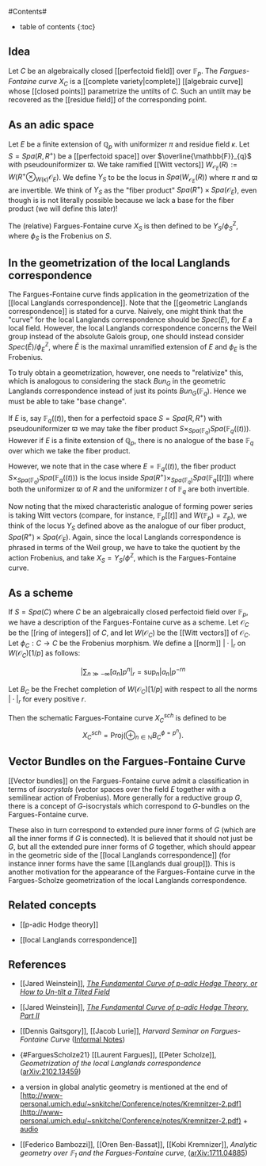 
#Contents#
* table of contents
{:toc}


## Idea

Let $C$ be an algebraically closed [[perfectoid field]] over $\mathbb{F}_{p}$. The *Fargues-Fontaine curve* $X_{C}$ is a [[complete variety|complete]] [[algebraic curve]] whose [[closed points]] parametrize the untilts of $C$. Such an untilt may be recovered as the [[residue field]] of the corresponding point.

## As an adic space

Let $E$ be a finite extension of $\mathbb{Q}_{p}$ with uniformizer $\pi$ and residue field $\kappa$. Let $S=Spa(R,R^{+})$ be a [[perfectoid space]] over $\overline{\mathbb{F}}_{q}$ with pseudouniformizer $\varpi$. We take ramified [[Witt vectors]] $W_{\mathcal{O}_{E}}(R):=W(R^{+}\otimes_{W(\kappa)}\mathcal{O}_{E})$. We define $Y_{S}$ to be the locus in $Spa(W_{\mathcal{O}_{E}}(R))$ where $\pi$ and $\varpi$ are invertible. We think of $Y_{S}$ as the "fiber product" $Spa(R^{+})\times Spa(\mathcal{O}_{E})$, even though is is not literally possible because we lack a base for the fiber product (we will define this later)!

The (relative) Fargues-Fontaine curve $X_{S}$ is then defined to be $Y_{S}/\phi_{S}^{\mathbb{Z}}$, where $\phi_{S}$ is the Frobenius on $S$.

## In the geometrization of the local Langlands correspondence

The Fargues-Fontaine curve finds application in the geometrization of the [[local Langlands correspondence]]. Note that the [[geometric Langlands correspondence]] is stated for a curve. Naively, one might think that the "curve" for the local Langlands correspondence should be $Spec(E)$, for $E$ a local field. However, the local Langlands correspondence concerns the Weil group instead of the absolute Galois group, one should instead consider $Spec(\breve{E})/\phi_{E}^{\mathbb{Z}}$, where $\breve{E}$ is the maximal unramified extension of $E$ and $\phi_{E}$ is the Frobenius.

To truly obtain a geometrization, however, one needs to "relativize" this, which is analogous to considering the stack $Bun_{G}$ in the geometric Langlands correspondence instead of just its points $Bun_{G}(\mathbb{F}_{q})$. Hence we must be able to take "base change".

If $E$ is, say $\mathbb{F}_{q}((t))$, then for a perfectoid space $S=Spa(R,R^{+})$ with pseudouniformizer $\varpi$ we may take the fiber product $S\times_{Spa(\mathbb{F}_{q})} Spa(\mathbb{F}_{q}((t)))$. However if $E$ is a finite extension of $\mathbb{Q}_{p}$, there is no analogue of the base $\mathbb{F}_{q}$ over which we take the fiber product.

However, we note that in the case where $E=\mathbb{F}_{q}((t))$, the fiber product $S\times_{Spa(\mathbb{F}_{q})} Spa(\mathbb{F}_{q}((t)))$ is the locus inside $Spa(R^{+})\times_{Spa(\mathbb{F}_{q})} Spa(\mathbb{F}_{q}[[t]])$ where both the uniformizer $\varpi$ of $R$ and the uniformizer $t$ of $\mathbb{F}_{q}$ are both invertible.

Now noting that the mixed characteristic analogue of forming power series is taking Witt vectors (compare, for instance, $\mathbb{F}_{p}[[t]]$ and $W(\mathbb{F}_{p})=\mathbb{Z}_{p}$), we think of the locus $Y_{S}$ defined above as the analogue of our fiber product, $Spa(R^{+})\times Spa(\mathcal{O}_{E})$. Again, since the local Langlands correspondence is phrased in terms of the Weil group, we have to take the quotient by the action Frobenius, and take $X_{S}=Y_{S}/\phi^{\mathbb{Z}}$, which is the Fargues-Fontaine curve.

## As a scheme

If $S=Spa(C)$ where $C$ be an algebraically closed perfectoid field over $\mathbb{F}_{p}$, we have a description of the Fargues-Fontaine curve as a scheme. Let $\mathcal{O}_{C}$ be the [[ring of integers]] of $C$, and let $W(\mathcal{O}_{C})$ be the [[Witt vectors]] of $\mathcal{O}_{C}$. Let $\phi_{C}:C\to C$ be the Frobenius morphism. We define a [[norm]] $\vert\cdot\vert_{r}$ on $W(\mathcal{O}_{C})[1/p]$ as follows:

$$\vert \sum_{n\gg -\infty} [a_{n}]p^{n}\vert_{r}=\sup_{n}\vert a_{n}\vert p^{-r n}$$

Let $B_{C}$ be the Frechet completion of $W(\mathcal{O}_{C})[1/p]$ with respect to all the norms $\vert\cdot\vert_{r}$ for every positive $r$.

Then the schematic Fargues-Fontaine curve $X_{C}^{sch}$ is defined to be
$$X_{C}^{sch}=\mathrm{Proj}(\oplus_{n\in\mathbb{N}} B_{C}^{\phi=p^{n}}).$$

## Vector Bundles on the Fargues-Fontaine Curve

[[Vector bundles]] on the Fargues-Fontaine curve admit a classification in terms of _isocrystals_ (vector spaces over the field $E$ together with a semilinear action of Frobenius). More generally for a reductive group $G$, there is a concept of $G$-isocrystals which correspond to $G$-bundles on the Fargues-Fontaine curve.

These also in turn correspond to extended pure inner forms of $G$ (which are all the inner forms if $G$ is connected). It is believed that it should not just be $G$, but all the extended pure inner forms of $G$ together, which  should appear in the geometric side of the [[local Langlands correspondence]] (for instance inner forms have the same [[Langlands dual group]]). This is another motivation for the appearance of the Fargues-Fontaine curve in the Fargues-Scholze geometrization of the local Langlands correspondence.

## Related concepts

* [[p-adic Hodge theory]]

* [[local Langlands correspondence]]

## References

* [[Jared Weinstein]], _[The Fundamental Curve of p-adic Hodge Theory, or How to Un-tilt a Tilted Field](https://galoisrepresentations.wordpress.com/2013/07/23/the-fundamental-curve-of-p-adic-hodge-theory-or-how-to-un-tilt-a-tilted-field/)_

* [[Jared Weinstein]], _[The Fundamental Curve of p-adic Hodge Theory, Part II](https://galoisrepresentations.wordpress.com/2013/08/12/the-fundamental-curve-of-p-adic-hodge-theory-part-ii/)_

* [[Dennis Gaitsgory]], [[Jacob Lurie]], _Harvard Seminar on Fargues-Fontaine Curve_ ([Informal Notes](http://www.math.harvard.edu/~lurie/FF.html))

* {#FarguesScholze21} [[Laurent Fargues]], [[Peter Scholze]], _Geometrization of the local Langlands correspondence_ ([arXiv:2102.13459](https://arxiv.org/abs/2102.13459))

* a version in global analytic geometry is mentioned at the end of [http://www-personal.umich.edu/~snkitche/Conference/notes/Kremnitzer-2.pdf](http://www-personal.umich.edu/~snkitche/Conference/notes/Kremnitzer-2.pdf) + [audio](http://leccap.engin.umich.edu/leccap/site/s79yndxt7qowoek7n3m)

* [[Federico Bambozzi]], [[Oren Ben-Bassat]], [[Kobi Kremnizer]], _Analytic geometry over $\mathbb{F}_1$ and the Fargues-Fontaine curve_, ([arXiv:1711.04885](https://arxiv.org/abs/1711.04885))